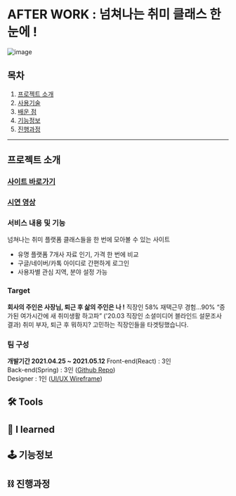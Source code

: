 # AFTER WORK : 넘쳐나는 취미 클래스 한 눈에 !
![image](https://user-images.githubusercontent.com/68773118/118100292-403b3d80-b411-11eb-9cd6-780ad804caa8.png)


## 목차
1. [프로젝트 소개](#프로젝트-소개)
2. [사용기술](#-tools)<br/>
3. [배운 점](#-i-learned)<br/>
4. [기능정보](#-기능정보)<br/>
5. [진행과정](#-진행과정)<br/>

---

## 프로젝트 소개
### [사이트 바로가기](https://afterwork.co.kr/)
### [시연 영상]()
### 서비스 내용 및 기능
넘쳐나는 취미 플랫폼 클래스들을 한 번에 모아볼 수 있는 사이트
- 유명 플랫폼 7개사 자료 인기, 가격 한 번에 비교 
- 구글/네이버/카톡 아이디로 간편하게 로그인 
- 사용자별 관심 지역, 분야 설정 가능

### Target 
**회사의 주인은 사장님, 퇴근 후 삶의 주인은 나 !**
직장인 58% 재택근무 경험…90% “증가된 여가시간에 새 취미생활 하고파” ('20.03 직장인 소셜미디어 블라인드 설문조사 결과)
취미 부자, 퇴근 후 뭐하지? 고민하는 직장인들을 타겟팅했습니다.

### 팀 구성
**개발기간 2021.04.25 ~ 2021.05.12**
Front-end(React) : 3인 <br/>
Back-end(Spring) : 3인 ([Github Repo](https://github.com/seongbinko/afterwork)) <br/>
Designer         : 1인 ([UI/UX Wireframe](https://xd.adobe.com/view/6930efb5-2686-4843-921c-c8a87578a9e6-3c63/grid)) <br/>


## 🛠 Tools

## 🔎 I learned 

## 🕹 기능정보

## ⛓ 진행과정
